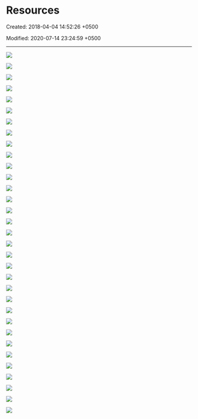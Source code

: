 # Resources

Created: 2018-04-04 14:52:26 +0500

Modified: 2020-07-14 23:24:59 +0500

---

![](media/Resources-image1.png)

![](media/Resources-image2.png)

![](media/Resources-image3.png)

![](media/Resources-image4.png)

![](media/Resources-image5.png)

![](media/Resources-image6.png)

![](media/Resources-image7.png)

![](media/Resources-image8.png)

![](media/Resources-image9.png)

![](media/Resources-image10.png)

![](media/Resources-image11.png)

![](media/Resources-image12.png)

![](media/Resources-image13.png)

![](media/Resources-image14.png)

![](media/Resources-image15.png)

![](media/Resources-image16.png)

![](media/Resources-image17.png)

![](media/Resources-image18.png)

![](media/Resources-image19.png)

![](media/Resources-image20.png)

![](media/Resources-image21.png)

![](media/Resources-image22.png)

![](media/Resources-image23.png)

![](media/Resources-image24.png)

![](media/Resources-image25.png)

![](media/Resources-image26.png)

![](media/Resources-image27.png)

![](media/Resources-image28.png)

![](media/Resources-image29.png)

![](media/Resources-image30.png)

![](media/Resources-image31.png)

![](media/Resources-image32.png)

![](media/Resources-image33.png)



















